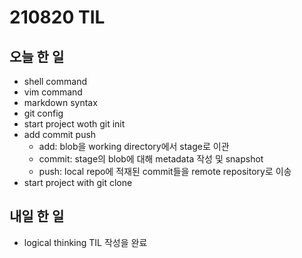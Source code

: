# 210820 TIL


## 오늘 한 일

- shell command
- vim command
- markdown syntax
- git config
- start project woth git init
- add commit push
    - add: blob을 working directory에서 stage로 이관
    - commit: stage의 blob에 대해 metadata 작성 및 snapshot
    - push: local repo에 적재된 commit들을 remote repository로 이송
- start project with git clone



## 내일 한 일

- logical thinking TIL 작성을 완료
